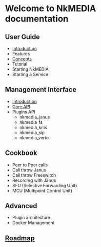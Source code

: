 # Welcome to NkMEDIA documentation

## User Guide
* [Introduction](intro.md)
* Features
* [Concepts](concepts.md)
* Tutorial
* Starting NkMEDIA
* Starting a Service

## Management Interface
* [Introduction](api_intro.md)
* [Core API](api_core.md)
* Plugins API
  * nkmedia_janus
  * nkmedia_fs
  * nkmedia_kms
  * nkmedia_sip
  * nkmedia_verto

## Cookbook
* Peer to Peer calls
* Call throw Janus
* Call throw Freeswitch
* Recording with Janus
* SFU (Selective Forwarding Unit)
* MCU (Multipoint Control Unit)

## Advanced
* Plugin architecture
* Docker Management

## [Roadmap](roadmap.md)
